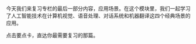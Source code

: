 <p>今天我们来复习专栏的最后一部分内容，<span class="orange">应用场景</span>。在这个模块里，我们一起学习了人工智能技术在计算机视觉、语音处理、对话系统和机器翻译这四个经典场景的应用。</p>
<p><span class="reference">点击要点卡，直达你最需要复习的那篇。</span></p>
<p><a href="https://time.geekbang.org/column/article/4020"><img src="https://static001.geekbang.org/resource/image/d9/aa/d99c200046dc728cb8977c02bdec07aa.jpg" alt=""></a></p>
<p><a href="https://time.geekbang.org/column/article/4021"><img src="https://static001.geekbang.org/resource/image/2c/13/2cafffd82d32c23a0c3ccbee4aee0913.jpg" alt=""></a></p>
<p><a href="https://time.geekbang.org/column/article/4022"><img src="https://static001.geekbang.org/resource/image/9e/62/9e2357643a257b218f8a6c55694f3462.jpg" alt=""></a></p>
<p><a href="https://time.geekbang.org/column/article/4023"><img src="https://static001.geekbang.org/resource/image/e3/5b/e337c988eefbf0cfc8d6a30df3e3755b.jpg" alt=""></a></p>
<!-- [[[read_end]]] -->
<p></p>
